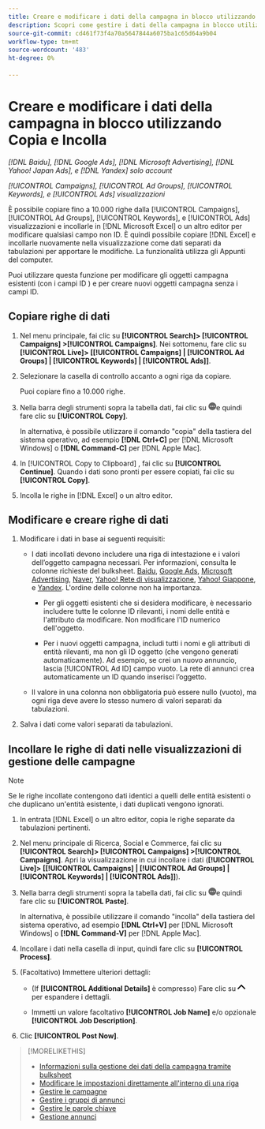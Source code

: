 ```yaml
---
title: Creare e modificare i dati della campagna in blocco utilizzando Copia e Incolla
description: Scopri come gestire i dati della campagna in blocco utilizzando la funzione di copia e incolla.
source-git-commit: cd461f73f4a70a5647844a6075ba1c65d64a9b04
workflow-type: tm+mt
source-wordcount: '483'
ht-degree: 0%

---
```


# Creare e modificare i dati della campagna in blocco utilizzando Copia e Incolla

*[!DNL Baidu], [!DNL Google Ads], [!DNL Microsoft Advertising], [!DNL Yahoo! Japan Ads], e [!DNL Yandex] solo account*

*[!UICONTROL Campaigns], [!UICONTROL Ad Groups], [!UICONTROL Keywords], e [!UICONTROL Ads] visualizzazioni*

È possibile copiare fino a 10.000 righe dalla [!UICONTROL Campaigns], [!UICONTROL Ad Groups], [!UICONTROL Keywords], e [!UICONTROL Ads] visualizzazioni e incollarle in [!DNL Microsoft Excel] o un altro editor per modificare qualsiasi campo non ID. È quindi possibile copiare [!DNL Excel] e incollarle nuovamente nella visualizzazione come dati separati da tabulazioni per apportare le modifiche. La funzionalità utilizza gli Appunti del computer.

Puoi utilizzare questa funzione per modificare gli oggetti campagna esistenti (con i campi ID ) e per creare nuovi oggetti campagna senza i campi ID.

## Copiare righe di dati

1. Nel menu principale, fai clic su **[!UICONTROL Search]> [!UICONTROL Campaigns] >[!UICONTROL Campaigns]**. Nei sottomenu, fare clic su **[!UICONTROL Live]> \[[!UICONTROL Campaigns] \| [!UICONTROL Ad Groups] \| [!UICONTROL Keywords] \| [!UICONTROL Ads]\]**.

1. Selezionare la casella di controllo accanto a ogni riga da copiare.

   Puoi copiare fino a 10.000 righe.

1. Nella barra degli strumenti sopra la tabella dati, fai clic su ![Altro](/help/search-social-commerce/assets/more.png "Altro")e quindi fare clic su **[!UICONTROL Copy]**.

   In alternativa, è possibile utilizzare il comando &quot;copia&quot; della tastiera del sistema operativo, ad esempio **[!DNL Ctrl+C]** per [!DNL Microsoft Windows] o **[!DNL Command-C]** per [!DNL Apple Mac].

1. In [!UICONTROL Copy to Clipboard] , fai clic su **[!UICONTROL Continue]**. Quando i dati sono pronti per essere copiati, fai clic su **[!UICONTROL Copy]**.

1. Incolla le righe in [!DNL Excel] o un altro editor.

## Modificare e creare righe di dati

1. Modificare i dati in base ai seguenti requisiti:

   * I dati incollati devono includere una riga di intestazione e i valori dell’oggetto campagna necessari. Per informazioni, consulta le colonne richieste del bulksheet. [Baidu](/help/search-social-commerce/campaign-management/bulksheets/bulksheet-data-formats/bulksheet-data-baidu.md), [Google Ads](/help/search-social-commerce/campaign-management/bulksheets/bulksheet-data-formats/bulksheet-data-google.md), [Microsoft Advertising](/help/search-social-commerce/campaign-management/bulksheets/bulksheet-data-formats/bulksheet-data-microsoft.md), [Naver](/help/search-social-commerce/campaign-management/bulksheets/bulksheet-data-formats/bulksheet-data-naver.md), [Yahoo! Rete di visualizzazione](/help/search-social-commerce/campaign-management/bulksheets/bulksheet-data-formats/bulksheet-data-yahoo-display-network.md), [Yahoo! Giappone](/help/search-social-commerce/campaign-management/bulksheets/bulksheet-data-formats/bulksheet-data-yahoo-japan.md), e [Yandex](/help/search-social-commerce/campaign-management/bulksheets/bulksheet-data-formats/bulksheet-data-yandex.md). L&#39;ordine delle colonne non ha importanza.

      * Per gli oggetti esistenti che si desidera modificare, è necessario includere tutte le colonne ID rilevanti, i nomi delle entità e l&#39;attributo da modificare. Non modificare l&#39;ID numerico dell&#39;oggetto.

      * Per i nuovi oggetti campagna, includi tutti i nomi e gli attributi di entità rilevanti, ma non gli ID oggetto (che vengono generati automaticamente). Ad esempio, se crei un nuovo annuncio, lascia [!UICONTROL Ad ID] campo vuoto. La rete di annunci crea automaticamente un ID quando inserisci l’oggetto.
   * Il valore in una colonna non obbligatoria può essere nullo (vuoto), ma ogni riga deve avere lo stesso numero di valori separati da tabulazioni.


1. Salva i dati come valori separati da tabulazioni.

## Incollare le righe di dati nelle visualizzazioni di gestione delle campagne

>[!NOTE]
>
>Se le righe incollate contengono dati identici a quelli delle entità esistenti o che duplicano un&#39;entità esistente, i dati duplicati vengono ignorati.

1. In entrata [!DNL Excel] o un altro editor, copia le righe separate da tabulazioni pertinenti.

1. Nel menu principale di Ricerca, Social e Commerce, fai clic su **[!UICONTROL Search]> [!UICONTROL Campaigns] >[!UICONTROL Campaigns]**. Apri la visualizzazione in cui incollare i dati (**[!UICONTROL Live]> \[[!UICONTROL Campaigns] \| [!UICONTROL Ad Groups] \| [!UICONTROL Keywords] \| [!UICONTROL Ads]\]**).

1. Nella barra degli strumenti sopra la tabella dati, fai clic su ![Altro](/help/search-social-commerce/assets/more.png "Altro")e quindi fare clic su **[!UICONTROL Paste]**.

   In alternativa, è possibile utilizzare il comando &quot;incolla&quot; della tastiera del sistema operativo, ad esempio **[!DNL Ctrl+V]** per [!DNL Microsoft Windows] o **[!DNL Command-V]** per [!DNL Apple Mac].

1. Incollare i dati nella casella di input, quindi fare clic su **[!UICONTROL Process]**.

1. (Facoltativo) Immettere ulteriori dettagli:

   * (If **[!UICONTROL Additional Details]** è compresso) Fare clic su ![Apri](/help/search-social-commerce/assets/chevron-up.png "Apri") per espandere i dettagli.

   * Immetti un valore facoltativo **[!UICONTROL Job Name]** e/o opzionale **[!UICONTROL Job Description]**.

1. Clic **[!UICONTROL Post Now]**.


>[!MORELIKETHIS]
>
>* [Informazioni sulla gestione dei dati della campagna tramite bulksheet](/help/search-social-commerce/campaign-management/bulksheets/bulksheet-about.md)
>* [Modificare le impostazioni direttamente all&#39;interno di una riga](/help/search-social-commerce/common-tasks/settings-edit-within-row.md)
>* [Gestire le campagne](/help/search-social-commerce/campaign-management/campaigns/campaign-manage.md)
>* [Gestire i gruppi di annunci](/help/search-social-commerce/campaign-management/campaigns/ad-group-manage.md)
>* [Gestire le parole chiave](/help/search-social-commerce/campaign-management/campaigns/keyword-manage.md)
>* [Gestione annunci](/help/search-social-commerce/campaign-management/campaigns/ad-manage.md)

